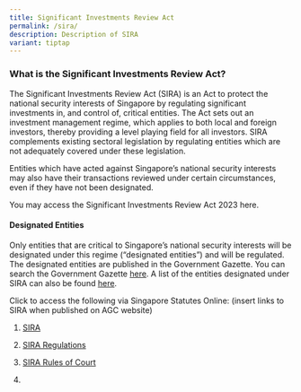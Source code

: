 ```yaml
---
title: Significant Investments Review Act
permalink: /sira/
description: Description of SIRA
variant: tiptap
---
```

<h3><strong>What is the Significant Investments Review Act?</strong></h3><p>The Significant Investments Review Act (SIRA) is an Act to protect the national security interests of Singapore by regulating significant investments in, and control of, critical entities. The Act sets out an investment management regime, which applies to both local and foreign investors, thereby providing a level playing field for all investors. SIRA complements existing sectoral legislation by regulating entities which are not adequately covered under these legislation.</p><p>Entities which have acted against Singapore’s national security interests may also have their transactions reviewed under certain circumstances, even if they have not been designated.</p><p>You may access the Significant Investments Review Act 2023 here.</p><h4><strong>Designated Entities</strong></h4><p>Only entities that are critical to Singapore’s national security interests will be designated under this regime (“designated entities”) and will be regulated. The designated entities are published in the Government Gazette. You can search the Government Gazette <a href="https://www.egazette.com.sg/" rel="noopener noreferrer nofollow" target="_blank">here</a>. A list of the entities designated under SIRA can also be found <a href="https://osir.gov.sg/designated/" rel="noopener noreferrer nofollow" target="_blank">here</a>.</p><p></p><p>Click to access the following via Singapore Statutes Online: (insert links to SIRA when published on AGC website)</p><ol data-tight="true" class="tight"><li><p><a href="https://sso.agc.gov.sg/Act/POFMA2019?TransactionDate=20191001235959" rel="noopener noreferrer nofollow" target="_blank">SIRA</a></p></li><li><p><a href="https://sso.agc.gov.sg//Act/POFMA2019" rel="noopener noreferrer nofollow" target="_blank">SIRA Regulations</a></p></li><li><p><a href="https://sso.agc.gov.sg/SL/SCJA1969-S665-2019?DocDate=20220318" rel="noopener noreferrer nofollow" target="_blank">SIRA Rules of Court</a></p></li><li><p></p></li></ol><p></p>